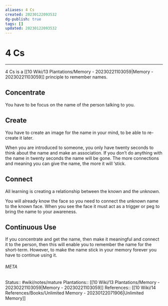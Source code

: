 ```yaml
---
aliases: 4 Cs
created: 20230122093532
dg-publish: true
tags: []
updated: 20230122093532
---
```

# 4 Cs
---
4 Cs is a [[10 Wiki/13 Plantations/Memory - 20230221103059\|Memory - 20230221103059]] principle to remember names.

## Concentrate
You have to be focus on the name of the person talking to you.

## Create
You have to create an image for the name in your mind, to be able to re-create it later.

When you are introduced to someone, you only have twenty seconds to think about the name and make an association. If you don’t do anything with the name in twenty seconds the name will be gone. The more connections and meaning you can give the name, the more it will ‘stick.

## Connect
All learning is creating a relationship between the known and the unknown.

You will already know the face so you need to connect the unknown name to the known face. When you see the face it must act as a trigger or peg to bring the name to your awareness.

## Continuous Use
If you concentrate and get the name, then make it meaningful and connect it to the person, then this will enable you to remember the name for the short-term. However, to make the name stick in your memory forever you have to continue using it.



###### META
Status:: #wiki/notes/mature 
Plantations:: [[10 Wiki/13 Plantations/Memory - 20230221103059\|Memory - 20230221103059]]
References:: [[10 Wiki/14 References/Books/Unlimited Memory - 20230122071906\|Unlimited Memory]]
